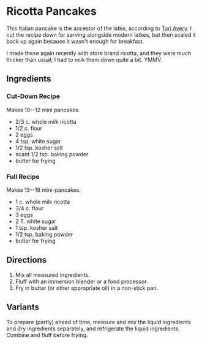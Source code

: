 # Ricotta Pancakes

This Italian pancake is the ancestor of the latke, according to [Tori Avery](http://toriavey.com/toris-kitchen/2010/12/cheese-latkes/).  I cut the recipe down for serving alongside modern latkes, but then scaled it back up again because it wasn't enough for breakfast.

I made these again recently with store brand ricotta, and they were much thicker than usual; I had to milk them down quite a bit.  YMMV.


## Ingredients

### Cut-Down Recipe

Makes 10--12 mini pancakes.

* 2/3 c. whole milk ricotta
* 1/2 c. flour
* 2 eggs
* 4 tsp. white sugar
* 1/2 tsp. kosher salt
* scant 1/2 tsp. baking powder
* butter for frying

### Full Recipe

Makes 15--18 mini-pancakes.

* 1 c. whole milk ricotta
* 3/4 c. flour
* 3 eggs
* 2 T. white sugar
* 1 tsp. kosher salt
* 1/2 tsp. baking powder
* butter for frying

## Directions

1. Mix all measured ingredients.
2. Fluff with an immersion blender or a food processor.
3. Fry in butter (or other appropriate oil) in a non-stick pan.

## Variants

To prepare (partly) ahead of time, measure and mix the liquid ingredients and dry ingredients separately, and refrigerate the liquid ingredients.  Combine and fluff before frying.

